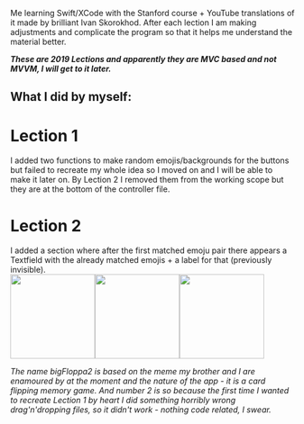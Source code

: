 Me learning Swift/XCode with the Stanford course + YouTube translations of it made by brilliant Ivan Skorokhod.
After each lection I am making adjustments and complicate the program so that it helps me understand the material better.

***These are 2019 Lections and apparently they are MVC based and not MVVM, I will get to it later.***

## What I did by myself:

# Lection 1
I added two functions to make random emojis/backgrounds for the buttons but failed to recreate my whole idea so I moved on and I will be able to make it later on.
By Lection 2 I removed them from the working scope but they are at the bottom of the controller file.

# Lection 2
I added a section where after the first matched emoju pair there appears a Textfield with the already matched emojis + a label for that (previously invisible).\
<img src="https://i.imgur.com/Z8wX5IB.png" width="150"/><img src="https://i.imgur.com/BjTCIPr.png" width="150"/><img src="https://i.imgur.com/r2lXPJ7.png" width="150"/>

*The name bigFloppa2 is based on the meme my brother and I are enamoured by at the moment and the nature of the app - it is a card flipping memory game.
And number 2 is so because the first time I wanted to recreate Lection 1 by heart I did something horribly wrong drag'n'dropping files, so it didn't work - nothing code related, I swear.*

